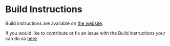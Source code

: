 # Build Instructions

Build instructions are available on [the website](https://polymc.org/wiki/development/build-instructions/).

If you would like to contribute or fix an issue with the Build instructions your can do so [here](https://github.com/PolyMC/polymc.github.io/blob/master/src/wiki/development/build-instructions.md)
